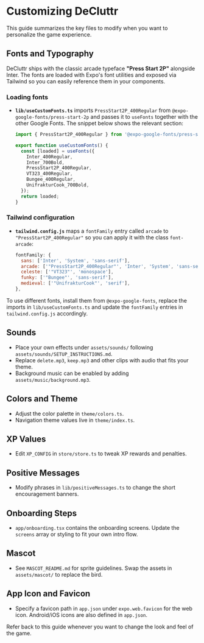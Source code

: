 # Customizing DeCluttr

This guide summarizes the key files to modify when you want to personalize the game experience.

## Fonts and Typography

DeCluttr ships with the classic arcade typeface **"Press Start 2P"** alongside Inter.
The fonts are loaded with Expo's font utilities and exposed via Tailwind so you can
easily reference them in your components.

### Loading fonts

- **`lib/useCustomFonts.ts`** imports `PressStart2P_400Regular` from
  `@expo-google-fonts/press-start-2p` and passes it to `useFonts` together with the
  other Google Fonts. The snippet below shows the relevant section:

  ```ts
  import { PressStart2P_400Regular } from '@expo-google-fonts/press-start-2p';

  export function useCustomFonts() {
    const [loaded] = useFonts({
      Inter_400Regular,
      Inter_700Bold,
      PressStart2P_400Regular,
      VT323_400Regular,
      Bungee_400Regular,
      UnifrakturCook_700Bold,
    });
    return loaded;
  }
  ```

### Tailwind configuration

- **`tailwind.config.js`** maps a `fontFamily` entry called `arcade` to
  `"PressStart2P_400Regular"` so you can apply it with the class `font-arcade`:

  ```js
  fontFamily: {
    sans: ['Inter', 'System', 'sans-serif'],
    arcade: ['"PressStart2P_400Regular"', 'Inter', 'System', 'sans-serif'],
    celeste: ['"VT323"', 'monospace'],
    funky: ['"Bungee"', 'sans-serif'],
    medieval: ['"UnifrakturCook"', 'serif'],
  },
  ```

To use different fonts, install them from `@expo-google-fonts`, replace the imports
in `lib/useCustomFonts.ts` and update the `fontFamily` entries in
`tailwind.config.js` accordingly.

## Sounds
- Place your own effects under `assets/sounds/` following `assets/sounds/SETUP_INSTRUCTIONS.md`.
- Replace `delete.mp3`, `keep.mp3` and other clips with audio that fits your theme.
- Background music can be enabled by adding `assets/music/background.mp3`.

## Colors and Theme
- Adjust the color palette in `theme/colors.ts`.
- Navigation theme values live in `theme/index.ts`.

## XP Values
- Edit `XP_CONFIG` in `store/store.ts` to tweak XP rewards and penalties.

## Positive Messages
- Modify phrases in `lib/positiveMessages.ts` to change the short encouragement banners.

## Onboarding Steps
- `app/onboarding.tsx` contains the onboarding screens. Update the `screens` array or styling to fit your own intro flow.

## Mascot
- See `MASCOT_README.md` for sprite guidelines. Swap the assets in `assets/mascot/` to replace the bird.

## App Icon and Favicon
- Specify a favicon path in `app.json` under `expo.web.favicon` for the web icon. Android/iOS icons are also defined in `app.json`.

Refer back to this guide whenever you want to change the look and feel of the game.
